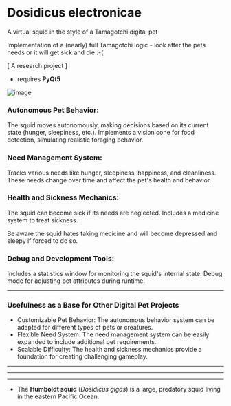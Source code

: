 # Dosidicus electronicae
A virtual squid in the style of a Tamagotchi digital pet

Implementation of a (nearly) full Tamagotchi logic - look after the pets needs or it will get sick and die :-(

[ A research project ]

* requires **PyQt5**

![image](https://github.com/user-attachments/assets/8a4349b8-413f-4c32-baa7-c2f0a1422dc6)






### Autonomous Pet Behavior:

The squid moves autonomously, making decisions based on its current state (hunger, sleepiness, etc.).
Implements a vision cone for food detection, simulating realistic foraging behavior.


### Need Management System:

Tracks various needs like hunger, sleepiness, happiness, and cleanliness.
These needs change over time and affect the pet's health and behavior.


### Health and Sickness Mechanics:

The squid can become sick if its needs are neglected.
Includes a medicine system to treat sickness.

Be aware the squid hates taking mecicine and will become depressed and sleepy if forced to do so.



### Debug and Development Tools:

Includes a statistics window for monitoring the squid's internal state.
Debug mode for adjusting pet attributes during runtime.

------

### Usefulness as a Base for Other Digital Pet Projects

* Customizable Pet Behavior:
  The autonomous behavior system can be adapted for different types of pets or creatures.
* Flexible Need System:
   The need management system can be easily expanded to include additional pet requirements.
* Scalable Difficulty:
  The health and sickness mechanics provide a foundation for creating challenging gameplay.

------

------

------


* The **Humboldt squid** (*Dosidicus gigas*) is a large, predatory squid living in the eastern Pacific Ocean.
